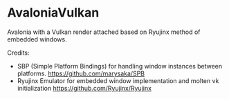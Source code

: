 # AvaloniaVulkan
Avalonia with a Vulkan render attached based on Ryujinx method of embedded windows.

Credits:

- SBP  (Simple Platform Bindings) for handling window instances between platforms. https://github.com/marysaka/SPB
- Ryujinx Emulator for embedded window implementation and molten vk initialization  https://github.com/Ryujinx/Ryujinx
